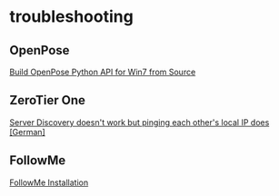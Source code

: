 # troubleshooting

## OpenPose

[Build OpenPose Python API for Win7 from Source](OpenPose/win7_build_from_source_to_python.md)

## ZeroTier One

[Server Discovery doesn't work but pinging each other's local IP does [German]](ZeroTier_One/adapter_metrik.md)

## FollowMe

[FollowMe Installation](FollowMe/followme.md)